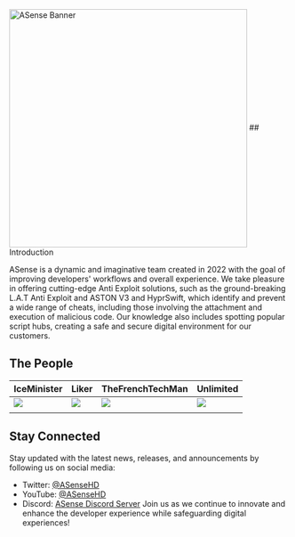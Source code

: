 <!-- ASense - Enhancing Developer's Workflows and Experience -->
<img src="/../../blob/main/Icons/ASenseBanner.png" align="center" height="428" alt="ASense Banner">
## Introduction

ASense is a dynamic and imaginative team created in 2022 with the goal of improving developers' workflows and overall experience. We take pleasure in offering cutting-edge Anti Exploit solutions, such as the ground-breaking L.A.T Anti Exploit and ASTON V3 and HyprSwift, which identify and prevent a wide range of cheats, including those involving the attachment and execution of malicious code. Our knowledge also includes spotting popular script hubs, creating a safe and secure digital environment for our customers.

## The People

| IceMinister                                                       | Liker                                                       | TheFrenchTechMan                                                       | Unlimited                                                       |
|-------------------------------------------------------------------|-------------------------------------------------------------|------------------------------------------------------------------------|-----------------------------------------------------------------|
| <img src="/../../blob/main/Icons/IceMinister.png" align="center"> | <img src="/../../blob/main/Icons/Liker.png" align="center"> | <img src="/../../blob/main/Icons/TheFrenchTechMan.png" align="center"> | <img src="/../../blob/main/Icons/Unlimited.png" align="center"> |
|                                                                   |                                                             |                                                                        |                                                                 |

## Stay Connected

Stay updated with the latest news, releases, and announcements by following us on social media:
- Twitter: [@ASenseHD](https://twitter.com/ASenseHD)
- YouTube: [@ASenseHD](https://youtube.com/@ASenseHD)
- Discord: [ASense Discord Server](https://discord.gg/JED4AcdDjQ)
Join us as we continue to innovate and enhance the developer experience while safeguarding digital experiences!

